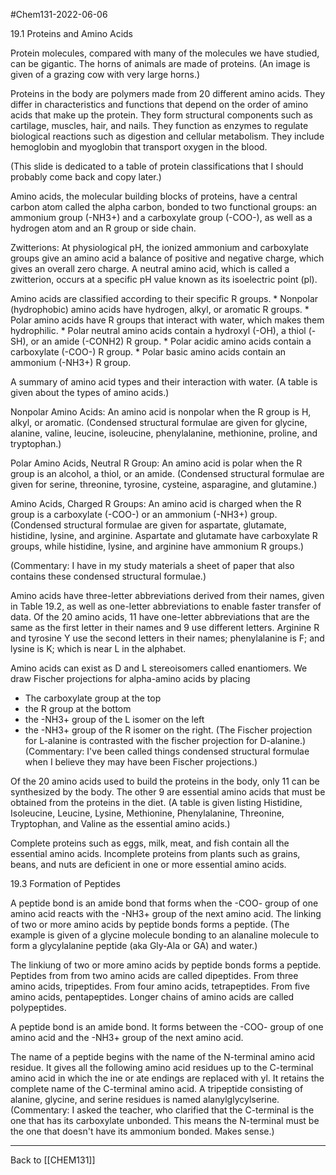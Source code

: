 #Chem131-2022-06-06

19.1 Proteins and Amino Acids

Protein molecules, compared with many of the molecules we have studied, can be gigantic.  The horns of animals are made of proteins.  (An image is given of a grazing cow with very large horns.)

Proteins in the body are polymers made from 20 different amino acids.  They differ in characteristics and functions that depend on the order of amino acids that make up the protein.  They form structural components such as cartilage, muscles, hair, and nails.  They function as enzymes to regulate biological reactions such as digestion and cellular metabolism.  They include hemoglobin and myoglobin that transport oxygen in the blood.

(This slide is dedicated to a table of protein classifications that I should probably come back and copy later.)

Amino acids, the molecular building blocks of proteins, have a central carbon atom called the alpha carbon, bonded to two functional groups: an ammonium group (-NH3+) and a carboxylate group (-COO-), as well as a hydrogen atom and an R group or side chain.

Zwitterions: At physiological pH, the ionized ammonium and carboxylate groups give an amino acid a balance of positive and negative charge, which gives an overall zero charge.  A neutral amino acid, which is called a zwitterion, occurs at a specific pH value known as its isoelectric point (pl).

Amino acids are classified according to their specific R groups.
	* Nonpolar (hydrophobic) amino acids have hydrogen, alkyl, or aromatic R groups.
	* Polar amino acids have R groups that interact with water, which makes them hydrophilic.
	* Polar neutral amino acids contain a hydroxyl (-OH), a thiol (-SH), or an amide (-CONH2) R group.
	* Polar acidic amino acids contain a carboxylate (-COO-) R group.
	* Polar basic amino acids contain an ammonium (-NH3+) R group.

A summary of amino acid types and their interaction with water. (A table is given about the types of amino acids.)

Nonpolar Amino Acids:  An amino acid is nonpolar when the R group is H, alkyl, or aromatic.  (Condensed structural formulae are given for glycine, alanine, valine, leucine, isoleucine, phenylalanine, methionine, proline, and tryptophan.)

Polar Amino Acids, Neutral R Group:  An amino acid is polar when the R group is an alcohol, a thiol, or an amide. (Condensed structural formulae are given for serine, threonine, tyrosine, cysteine, asparagine, and glutamine.)

Amino Acids, Charged R Groups:  An amino acid is charged when the R group is a carboxylate (-COO-) or an ammonium (-NH3+) group. (Condensed structural formulae are given for aspartate, glutamate, histidine, lysine, and arginine.  Aspartate and glutamate have carboxylate R groups, while histidine, lysine, and arginine have ammonium R groups.)

(Commentary:  I have in my study materials a sheet of paper that also contains these condensed structural formulae.)

Amino acids have three-letter abbreviations derived from their names, given in Table 19.2, as well as one-letter abbreviations to enable faster transfer of data.  Of the 20 amino acids, 11 have one-letter abbreviations that are the same as the first letter in their names and 9 use different letters.  Arginine R and tyrosine Y use the second letters in their names; phenylalanine is F; and lysine is K; which is near L in the alphabet.

Amino acids can exist as D and L stereoisomers called enantiomers. We draw Fischer projections for alpha-amino acids by placing
 * The carboxylate group at the top
 * the R group at the bottom
 * the -NH3+ group of the L isomer on the left
 * the -NH3+ group of the R isomer on the right.
(The Fischer projection for L-alanine is contrasted with the fischer projection for D-alanine.)  (Commentary: I've been called things condensed structural formulae when I believe they may have been Fischer projections.)

Of the 20 amino acids used to build the proteins in the body, only 11 can be synthesized by the body.  The other 9 are essential amino acids that must be obtained from the proteins in the diet.  (A table is given listing Histidine, Isoleucine, Leucine, Lysine, Methionine, Phenylalanine, Threonine, Tryptophan, and Valine as the essential amino acids.)

Complete proteins such as eggs, milk, meat, and fish contain all the essential amino acids.  Incomplete proteins from plants such as grains, beans, and nuts are deficient in one or more essential amino acids.

19.3 Formation of Peptides

A peptide bond is an amide bond that forms when the -COO- group of one amino acid reacts with the -NH3+ group of the next amino acid.  The linking of two or more amino acids by peptide bonds forms a peptide.  (The example is given of a glycine molecule bonding to an alanaline molecule to form a glycylalanine peptide (aka Gly-Ala or GA) and water.)

The linkiung of two or more amino acids by peptide bonds forms a peptide.  Peptides from from two amino acids are called dipeptides.  From three amino acids, tripeptides.  From four amino acids, tetrapeptides.  From five amino acids, pentapeptides.  Longer chains of amino acids are called polypeptides.

A peptide bond is an amide bond.  It forms between the -COO- group of one amino acid and the -NH3+ group of the next amino acid.

The name of a peptide begins with the name of the N-terminal amino acid residue.  It gives all the following amino acid residues up to the C-terminal amino acid in which the ine or ate endings are replaced with yl.  It retains the complete name of the C-terminal amino acid.  A tripeptide consisting of alanine, glycine, and serine residues is named alanylglycylserine.  (Commentary:  I asked the teacher, who clarified that the C-terminal is the one that has its carboxylate unbonded.  This means the N-terminal must be the one that doesn't have its ammonium bonded.  Makes sense.)



---
Back to [[CHEM131]]